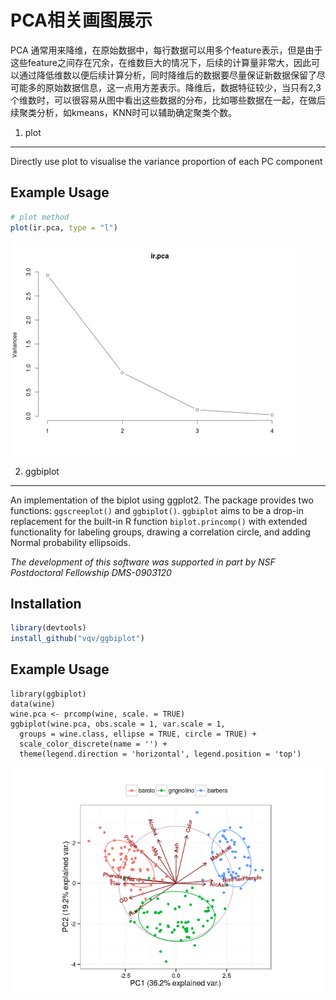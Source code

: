 PCA相关画图展示
========
PCA 通常用来降维，在原始数据中，每行数据可以用多个feature表示，但是由于这些feature之间存在冗余，在维数巨大的情况下，后续的计算量非常大，因此可以通过降低维数以便后续计算分析，同时降维后的数据要尽量保证新数据保留了尽可能多的原始数据信息，这一点用方差表示。降维后，数据特征较少，当只有2,3个维数时，可以很容易从图中看出这些数据的分布，比如哪些数据在一起，在做后续聚类分析，如kmeans，KNN时可以辅助确定聚类个数。


1. plot
------------
Directly use plot to visualise the variance proportion of each PC component

Example Usage
-------------

```r
# plot method
plot(ir.pca, type = "l")
```
![](https://github.com/ybucla/CodeManage/blob/master/R/pca/Example-ir.png)

2. ggbiplot
------------

An implementation of the biplot using ggplot2.  The package provides two functions: `ggscreeplot()` and `ggbiplot()`.
`ggbiplot` aims to be a drop-in replacement for the built-in R function `biplot.princomp()` with extended functionality 
for labeling groups, drawing a correlation circle, and adding Normal probability ellipsoids.

*The development of this software was supported in part by NSF Postdoctoral Fellowship DMS-0903120*

Installation
------------

```r
library(devtools)
install_github("vqv/ggbiplot")
```

Example Usage
-------------

```{r wine-example, message = FALSE, warning = FALSE}
library(ggbiplot)
data(wine)
wine.pca <- prcomp(wine, scale. = TRUE)
ggbiplot(wine.pca, obs.scale = 1, var.scale = 1,
  groups = wine.class, ellipse = TRUE, circle = TRUE) +
  scale_color_discrete(name = '') +
  theme(legend.direction = 'horizontal', legend.position = 'top')
```
![](https://github.com/ybucla/CodeManage/blob/master/R/pca/README-wine-example-1.png)
